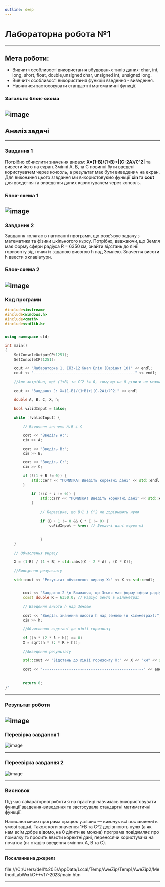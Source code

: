 ```yaml
---
outline: deep
---
```


# Лабораторна робота №1
---
## Мета роботи:
- Вивчити особливості використання  вбудованих типів даних: char,  int,
  long, short, float, double,unsigned char, unsigned int, unsigned long.
- Вивчити особливості використання функцій введення - виведення.
- Навчитися застосовувати стандартні математичні функції.

### Загальна блок-схема 

![image](https://github.com/knapulia/Knap/assets/144539321/501c544e-0244-45b5-b3fa-23c3039d56d1)
---
## Аналіз задачі

---
### Завдання 1

Потрібно обчислити значення виразу: **X=(1-B)/(1+B)+|(C-2A)/C^2|** та вивести його на екран. 
Змінні А, В, та С повинні бути введені користувачем через консоль, а результат має бути виведеним на екран.
Для виконання цього завдання ми використовуємо функції **cin** та **cout** для введення та виведення даних користувачем через консоль.

### Блок-схема 1
![image](https://github.com/knapulia/Knap/assets/144539321/dd63e6b0-7797-494b-8233-878dc8258db9)
---
### Завдання 2

Завдання полягає в написанні програми, що розв'язує задачу з математики та фізики шкільногого курсу. Потрібно, вважаючи, що Земля має форму сфери радіуса R = 6350 км, знайти відстань до лінії горизонту від точки із заданою висотою h над Землею. Значення висоти h ввести з клавіатури.

### Блок-схема 2
![image](https://github.com/knapulia/Knap/assets/144539321/c685df89-c4e6-458c-ad4f-0cae44ee807d)
---
### Код програми
```cpp
#include<iostream>
#include<windows.h>
#include<cmath>
#include<stdlib.h>


using namespace std;

int main()
{
	SetConsoleOutputCP(1251);
	SetConsoleCP(1251);

	cout << "Лабараторна 1. ІПЗ-12 Кнап Юлія (Варіант 10)" << endl;
	cout << "----------------------------------------------" << endl;

	//Але потрібно, щоб (1+B) та С^2 != 0, тому що на 0 ділити не можна
	
	cout << "Завдання 1: X=(1-B)/(1+B)+|(C-2A)/C^2|" << endl;

	double A, B, C, X, h;

	bool validInput = false;

	while (!validInput) {

		// Введення значень A,B і C

		cout << "Введіть А:";
		cin >> A;

		cout << "Введіть B:";
		cin >> B;

		cout << "Введіть С:";
		cin >> C;

		if (!(1 + B != 0)) {
			std::cerr << "ПОМИЛКА! Введіть коректні дані" << std::endl;
		}

			if (!(C * C != 0)) {
				std::cerr << "ПОМИЛКА! Введіть коректні дані" << std::endl;
			}
			
				// Перевірка, що B+1 і C^2 не дорівнюють нулю

				if (B + 1 != 0 && C * C != 0) {
					validInput = true; // Введені дані коректні
				
			
				}
	}
				
	// Обчислення виразу

	X = (1-B) / (1 + B) + std::abs((C - 2 * A) / (C * C));

	//Виведення результату

	std::cout << "Результат обчислення виразу X:" << X << std::endl;


		cout << "Завдання 2 \n Вважаючи, що Земля має форму сфери радіуса R=6350 км, знайти відстань до лінії горизонту від точки із заданою висотою h над Землею.Значення висоти h ввести з клавіатури" << endl;
		const double R = 6350.0; // Радіус землі в кілометрах
	
		// Введення висоти h над Землею

		cout << "Введіть значення висоти h над Землею (в кілометрах):";
		cin >> h;

		//Обчислення відстані до лінії горизонту 

		if ((h * (2 * R + h)) >= 0)
		X = sqrt(h * (2 * R + h));
	
		//Виведення результату

		std::cout << "Відстань до лінії горизонту X:" << X << "км" << std::endl;

		cout << "----------------------------------------------" << endl;

		
		return 0;
}" 
```

---
### Результат роботи
![image](https://github.com/knapulia/Knap/assets/144539321/46a20bbe-7fc2-421b-8518-79fbde90d179)
---
### Перевірка завдання 1
![image](https://github.com/knapulia/Knap/assets/144539321/b190cd74-2a9f-4a0f-80c5-182ac8fbfbe4)

---
### Переевірка завдання 2
![image](https://github.com/knapulia/Knap/assets/144539321/f8385f1d-4dab-4982-9da6-9c97400f4a6d)

---
### Висновок

Під час лабараторної роботи я на практиці навчилась використовувати функції введення-виведення та застосувала стандартні матиматичні функції.

Написана мною програма працює успішно — виконує всі поставленні в умові задачі. Також коли значення 1+В та С^2 дорівнюють нулю (а як нам всім добре відомо, на 0 ділити не можна) програма повідомляє про помилку та просить ввести коректні дані, переносячи користувача на початок (на стадію введення змінних А, В та С).

---
#### Посилання на джерела

file:///C:/Users/dell%20i5/AppData/Local/Temp/AweZip/Temp1/AweZip2/MethodLabWorkC++v17-2023/main.htm

---
